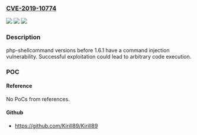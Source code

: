 ### [CVE-2019-10774](https://cve.mitre.org/cgi-bin/cvename.cgi?name=CVE-2019-10774)
![](https://img.shields.io/static/v1?label=Product&message=php-shellcommand&color=blue)
![](https://img.shields.io/static/v1?label=Version&message=All%20versions%20prior%20to%20version%201.6.1%20&color=brightgreen)
![](https://img.shields.io/static/v1?label=Vulnerability&message=Command%20Injection&color=brightgreen)

### Description

php-shellcommand versions before 1.6.1 have a command injection vulnerability. Successful exploitation could lead to arbitrary code execution.

### POC

#### Reference
No PoCs from references.

#### Github
- https://github.com/Kirill89/Kirill89


